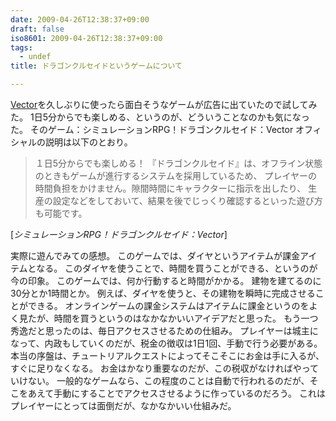 ```yaml
---
date: 2009-04-26T12:38:37+09:00
draft: false
iso8601: 2009-04-26T12:38:37+09:00
tags:
  - undef
title: ドラゴンクルセイドというゲームについて

---
```


<p><a href="http://www.vector.co.jp/">Vector</a>を久しぶりに使ったら面白そうなゲームが広告に出ていたので試してみた。
1日5分からでも楽しめる、というのが、どういうことなのかも気になった。
そのゲーム：シミュレーションRPG！ドラゴンクルセイド：Vector
オフィシャルの説明は以下のとおり。</p>

<blockquote cite="http://dragon.vector.jp/beginner/add.html" title="シミュレーションRPG！ドラゴンクルセイド：Vector" class="blockquote"><p>１日5分からでも楽しめる！  『ドラゴンクルセイド』は、オフライン状態のときもゲームが進行するシステムを採用しているため、  プレイヤーの時間負担をかけません。隙間時間にキャラクターに指示を出したり、  生産の設定などをしておいて、結果を後でじっくり確認するといった遊び方も可能です。</p></blockquote>

<div class="cite">[<cite>シミュレーションRPG！ドラゴンクルセイド：Vector</cite>]</div>

<p>
実際に遊んでみての感想。
このゲームでは、ダイヤというアイテムが課金アイテムとなる。
このダイヤを使うことで、時間を買うことができる、というのが今の印象。
このゲームでは、何か行動すると時間がかかる。
建物を建てるのに30分とか1時間とか。
例えば、ダイヤを使うと、その建物を瞬時に完成させることができる。
オンラインゲームの課金システムはアイテムに課金というのをよく見たが、時間を買うというのはなかなかいいアイデアだと思った。
もう一つ秀逸だと思ったのは、毎日アクセスさせるための仕組み。
プレイヤーは城主になって、内政もしていくのだが、税金の徴収は1日1回、手動で行う必要がある。
本当の序盤は、チュートリアルクエストによってそこそこにお金は手に入るが、すぐに足りなくなる。
お金はかなり重要なのだが、この税収がなければやっていけない。
一般的なゲームなら、この程度のことは自動で行われるのだが、そこをあえて手動にすることでアクセスさせるように作っているのだろう。
これはプレイヤーにとっては面倒だが、なかなかいい仕組みだ。</p>
    	